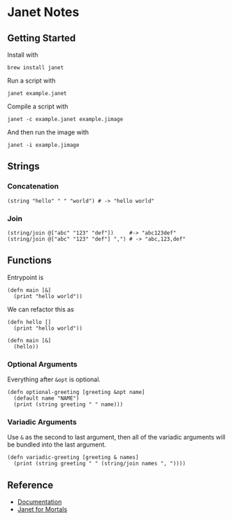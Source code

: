 Janet Notes
===========


Getting Started
---------------

Install with

    brew install janet

Run a script with

    janet example.janet

Compile a script with

    janet -c example.janet example.jimage

And then run the image with

    janet -i example.jimage


Strings
-------

### Concatenation

```
(string "hello" " " "world") # -> "hello world"
```

### Join

```
(string/join @["abc" "123" "def"])     #-> "abc123def"
(string/join @["abc" "123" "def"] ",") # -> "abc,123,def"
```


Functions
---------

Entrypoint is

```
(defn main [&]
  (print "hello world"))
```

We can refactor this as

```
(defn hello []
  (print "hello world"))

(defn main [&]
  (hello))
```

### Optional Arguments

Everything after `&opt` is optional.

```
(defn optional-greeting [greeting &opt name]
  (default name "NAME")
  (print (string greeting " " name)))
```

### Variadic Arguments

Use `&` as the second to last argument, then all of the variadic arguments will be bundled into the last argument.

```
(defn variadic-greeting [greeting & names]
  (print (string greeting " " (string/join names ", "))))
```


Reference
---------

  - [Documentation](https://janet-lang.org/docs/index.html)
  - [Janet for Mortals](https://janet.guide/)
